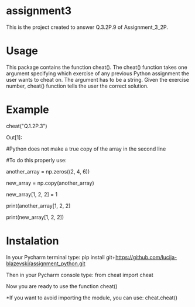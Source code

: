 # assignment3
This is the project created to answer Q.3.2P.9 of Assignment_3_2P.


# Usage
This package contains the function cheat().
The cheat() function takes one argument specifying which exercise of any previous Python assignment the user wants to cheat on. 
The argument has to be a string.
Given the exercise number, cheat() function tells the user the correct solution.


# Example
cheat("Q.1.2P.3")


Out[1]:

#Python does not make a true copy of the array in the second line 

#To do this properly use:

another_array = np.zeros((2, 4, 6))

new_array = np.copy(another_array)

new_array[1, 2, 2] = 1

print(another_array[1, 2, 2]

print(new_array[1, 2, 2])



# Instalation
In your Pycharm terminal type: pip install git+https://github.com/lucija-blazevski/assignment_python.git


Then in your Pycharm console type: from cheat import cheat


Now you are ready to use the function cheat()


*If you want to avoid importing the module, you can use: cheat.cheat()
